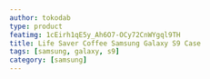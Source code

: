 ```yaml
---
author: tokodab
type: product
featimg: 1cEirh1qE5y_Ah6O7-OCy72CnWYgql9TH
title: Life Saver Coffee Samsung Galaxy S9 Case
tags: [samsung, galaxy, s9]
category: [samsung]
---
```

